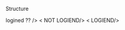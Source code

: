 Structure 

<DOM WRAPPER >
  <ROUTER => logined ?? />
     < NOT LOGIEND/>
       <LandingPage/>
         <LOGIN />
           <FORGET PASSWORD/>
         <REGIESTER />
     < LOGIEND/>
       <HOME />
         <HEADER/>
           <POP-UPs/>
           <SETTINGS>
         <LEFT SIDEBAR/>
           <NOTIFICARION>
           <FRIEND AND GROUP>
         <BODY />
           <CHATS>
           <CALL?>
</>

<HOOKS >
  <AUTH />
    <USE AUTH/>
    <USE TOKEN>
  <ENDPOINT/>
    <USE AXIOS>
    <USE WS>
  <META />
    <??>
  <SETTING />
    <??>
</>
